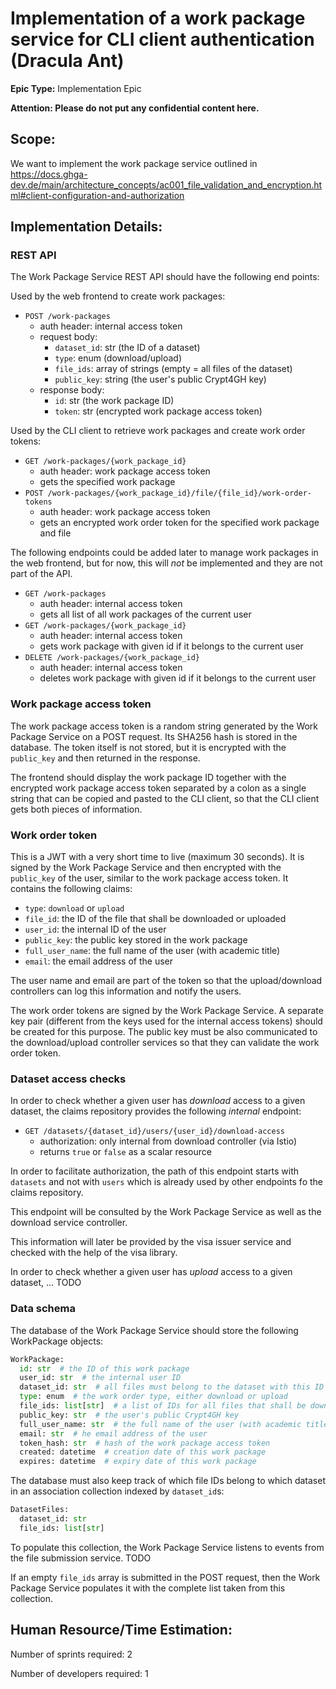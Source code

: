 # Implementation of a work package service for CLI client authentication (Dracula Ant)

**Epic Type:** Implementation Epic
  
**Attention: Please do not put any confidential content here.**

## Scope:

We want to implement the work package service outlined in
https://docs.ghga-dev.de/main/architecture_concepts/ac001_file_validation_and_encryption.html#client-configuration-and-authorization

## Implementation Details:

### REST API

The Work Package Service REST API should have the following end points:

Used by the web frontend to create work packages:

- `POST /work-packages`
  - auth header: internal access token
  - request body:
    - `dataset_id`: str (the ID of a dataset)
    - `type`: enum (download/upload)
    - `file_ids`: array of strings  (empty = all files of the dataset)
    - `public_key`: string (the user's public Crypt4GH key)
  - response body:
    - `id`: str (the work package ID)
    - `token`: str (encrypted work package access token)

Used by the CLI client to retrieve work packages and create work order tokens:

- `GET /work-packages/{work_package_id}`
  - auth header: work package access token
  - gets the specified work package
- `POST /work-packages/{work_package_id}/file/{file_id}/work-order-tokens`
  - auth header: work package access token
  - gets an encrypted work order token for the specified work package and file

The following endpoints could be added later to manage work packages in the web frontend,
but for now, this will *not* be implemented and they are not part of the API.

- `GET /work-packages`
  - auth header: internal access token
  - gets all list of all work packages of the current user
- `GET /work-packages/{work_package_id}`
  - auth header: internal access token
  - gets work package with given id if it belongs to the current user
- `DELETE /work-packages/{work_package_id}`
  - auth header: internal access token
  - deletes work package with given id if it belongs to the current user


### Work package access token

The work package access token is a random string generated by the Work Package Service on a POST request. Its SHA256 hash is stored in the database. The token itself is not stored, but it is encrypted with the `public_key` and then returned in the response.

The frontend should display the work package ID together with the encrypted work package access token separated by a colon as a single string that can be copied and pasted to the CLI client, so that the CLI client gets both pieces of information.

### Work order token

This is a JWT with a very short time to live (maximum 30 seconds). It is signed by the Work Package Service and then encrypted with the `public_key` of the user, similar to the work package access token. It contains the following claims:

- `type`: `download` or `upload`
- `file_id`: the ID of the file that shall be downloaded or uploaded
- `user_id`: the internal ID of the user
- `public_key`: the public key stored in the work package
- `full_user_name`: the full name of the user (with academic title)
- `email`: the email address of the user

The user name and email are part of the token so that the upload/download controllers can log this information and notify the users.

The work order tokens are signed by the Work Package Service. A separate key pair (different from the keys used for the internal access tokens) should be created for this purpose. The public key must be also communicated to the download/upload controller services so that they can validate the work order token.

### Dataset access checks

In order to check whether a given user has *download* access to a given dataset, the claims repository provides the following *internal* endpoint:

- `GET /datasets/{dataset_id}/users/{user_id}/download-access`
  - authorization: only internal from download controller (via Istio)
  - returns `true` or `false` as a scalar resource

In order to facilitate authorization, the path of this endpoint starts with `datasets` and not with `users` which is already used by other endpoints fo the claims repository.

This endpoint will be consulted by the Work Package Service as well as the download service controller.

This information will later be provided by the visa issuer service and checked with the help of the visa library.

In order to check whether a given user has *upload* access to a given dataset, ... TODO


### Data schema

The database of the Work Package Service should store the following WorkPackage objects:

```python
WorkPackage:
  id: str  # the ID of this work package
  user_id: str  # the internal user ID
  dataset_id: str  # all files must belong to the dataset with this ID
  type: enum  # the work order type, either download or upload
  file_ids: list[str]  # a list of IDs for all files that shall be downloaded or uploaded
  public_key: str  # the user's public Crypt4GH key
  full_user_name: str  # the full name of the user (with academic title)
  email: str  # he email address of the user
  token_hash: str  # hash of the work package access token
  created: datetime  # creation date of this work package
  expires: datetime  # expiry date of this work package
```

The database must also keep track of which file IDs belong to which dataset in an association collection indexed by `dataset_id`s:

```python
DatasetFiles:
  dataset_id: str
  file_ids: list[str]
```

To populate this collection, the Work Package Service listens to events from the file submission service. TODO

If an empty `file_ids` array is submitted in the POST request, then the Work Package Service populates it with the complete list taken from this collection.

## Human Resource/Time Estimation:

Number of sprints required: 2

Number of developers required: 1
